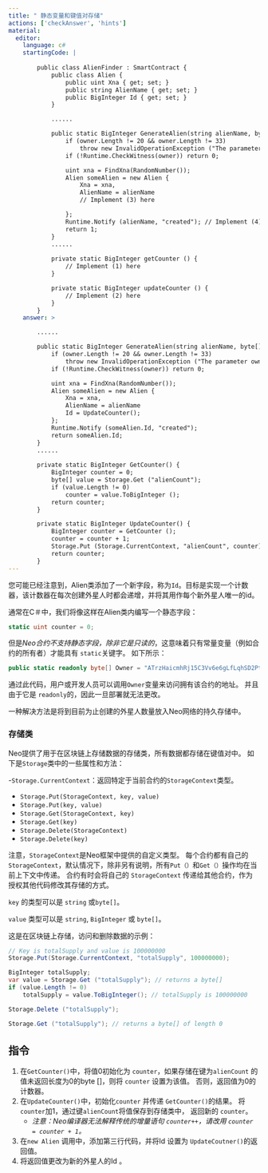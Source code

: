 ```yaml
---
title: " 静态变量和键值对存储"
actions: ['checkAnswer', 'hints']
material: 
  editor:
    language: c#
    startingCode: |
    
        public class AlienFinder : SmartContract {
            public class Alien {
                public uint Xna { get; set; }
                public string AlienName { get; set; }
                public BigInteger Id { get; set; }
            }

            ......

            public static BigInteger GenerateAlien(string alienName, byte[] owner) {
                if (owner.Length != 20 && owner.Length != 33)
                    throw new InvalidOperationException ("The parameter owner should be a 20-byte address or a 33-byte public key");
                if (!Runtime.CheckWitness(owner)) return 0;

                uint xna = FindXna(RandomNumber()); 
                Alien someAlien = new Alien {
                    Xna = xna, 
                    AlienName = alienName
                    // Implement (3) here

                };
                Runtime.Notify (alienName, "created"); // Implement (4) here
                return 1; 
            }
            ......
            
            private static BigInteger getCounter () {
                // Implement (1) here
            }

            private static BigInteger updateCounter () {
                // Implement (2) here
            }
        }
    answer: > 

        ......

        public static BigInteger GenerateAlien(string alienName, byte[] owner) {
            if (owner.Length != 20 && owner.Length != 33)
                throw new InvalidOperationException ("The parameter owner should be a 20-byte address or a 33-byte public key");
            if (!Runtime.CheckWitness(owner)) return 0;

            uint xna = FindXna(RandomNumber()); 
            Alien someAlien = new Alien {
                Xna = xna, 
                AlienName = alienName
                Id = UpdateCounter(); 
            };
            Runtime.Notify (someAlien.Id, "created");
            return someAlien.Id; 
        }
        ......
            
        private static BigInteger GetCounter() {
            BigInteger counter = 0; 
            byte[] value = Storage.Get ("alienCount"); 
            if (value.Length != 0) 
                counter = value.ToBigInteger ();
            return counter; 
        }

        private static BigInteger UpdateCounter() {
            BigInteger counter = GetCounter (); 
            counter = counter + 1; 
            Storage.Put (Storage.CurrentContext, "alienCount", counter); 
            return counter; 
        }
---
```



您可能已经注意到，Alien类添加了一个新字段，称为`Id`。目标是实现一个计数器，该计数器在每次创建外星人时都会递增，并将其用作每个新外星人唯一的id。

通常在C＃中，我们将像这样在Alien类内编写一个静态字段：

```c#
static uint counter = 0; 
```

但是*Neo合约不支持静态字段，除非它是只读的*，这意味着只有常量变量（例如合约的所有者）才能具有 `static`关键字。 如下所示：

```c#
public static readonly byte[] Owner = "ATrzHaicmhRj15C3Vv6e6gLfLqhSD2PtTr"; 
```

通过此代码，用户或开发人员可以调用`Owner`变量来访问拥有该合约的地址。 并且由于它是 `readonly`的，因此一旦部署就无法更改。

一种解决方法是将到目前为止创建的外星人数量放入Neo网络的持久存储中。

### 存储类

Neo提供了用于在区块链上存储数据的存储类，所有数据都存储在键值对中。 如下是`Storage`类中的一些属性和方法：

-`Storage.CurrentContext`：返回特定于当前合约的`StorageContext`类型。 
- `Storage.Put(StorageContext, key, value)`
- `Storage.Put(key, value)`
- `Storage.Get(StorageContext, key)`
- `Storage.Get(key)`
- `Storage.Delete(StorageContext)`
- `Storage.Delete(key)`

注意，`StorageContext`是Neo框架中提供的自定义类型。 每个合约都有自己的`StorageContext`，默认情况下，除非另有说明，所有`Put（）`和`Get（）`操作均在当前上下文中传递。 合约有时会将自己的 `StorageContext` 传递给其他合约，作为授权其他代码修改其存储的方式。

`key` 的类型可以是 `string` 或`byte[]`。

`value` 类型可以是 `string`, `BigInteger` 或 `byte[]`。 

这是在区块链上存储，访问和删除数据的示例：

```c#
// Key is totalSupply and value is 100000000
Storage.Put(Storage.CurrentContext, "totalSupply", 100000000);

BigInteger totalSupply; 
var value = Storage.Get ("totalSupply"); // returns a byte[]
if (value.Length != 0)
    totalSupply = value.ToBigInteger(); // totalSupply is 100000000

Storage.Delete ("totalSupply"); 

Storage.Get ("totalSupply"); // returns a byte[] of length 0
```

## 指令

1. 在`GetCounter()`中，将值0初始化为 `counter`，如果存储在键为`alienCount` 的值未返回长度为0的byte []，则将 `counter` 设置为该值。 否则，返回值为0的计数器。
2. 在`UpdateCounter()`中，初始化`counter` 并传递 `GetCounter()`的结果。 将`counter`加1，通过键`alienCount`将值保存到存储类中， 返回新的 `counter`。
     - *注意：Neo编译器无法解释传统的增量语句 `counter++`，请改用
         `counter = counter + 1`。*
3. 在`new Alien` 调用中，添加第三行代码，并将Id 设置为 `UpdateCoutner()`的返回值。
4. 将返回值更改为新的外星人的Id 。
